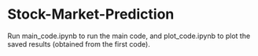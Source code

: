 # Stock-Market-Prediction

Run main_code.ipynb to run the main code, and plot_code.ipynb to plot the saved results (obtained from the first code).
